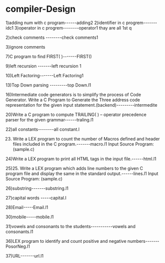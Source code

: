 # compiler-Design
1)adding num with c program------adding2
2)identifier in c progrem-------idc1
3)operator in c progrem--------operator1
thay are all 1st q

2)check comments --------check comments1

3)ignore comments





7)C program to find FIRST( )-------FIRST()




9)left recursion -------left recursion 1

10)Left Factoring-------Left Factoring1

13)Top Down parsing ---------top Down.l1

16)Intermediate code generators is to simplify the process of Code Generator. Write a C Program to Generate the Three address code representation for the given input statement.(backend)---------intermedite

20)Write a C program to compute TRAILING( ) – operator precedence parser for the given grammar------traling.l1

22)all constants--------all constant.l

23)	Write a LEX program to count the number of Macros defined and header files included in the C program.-------macro.l1
  Input Source Program: (sample.c)

24)Write a LEX program to print all HTML tags in the input file.------html.l1

25)25.	Write a LEX program which adds line numbers to the given C program file and display the same in the standard output.------lines.l1
Input Source Program: (sample.c)


26)substring-------substring.l1

27)capital words -----capital.l

28)Email-----Email.l1


30)mobile-----mobile.l1

31)vowels and consonants to the students-----------vowels and consonants.l1




36)LEX program to identify and count positive and negative numbers-------PosorNeg.l1

37)URL-------url.l1
